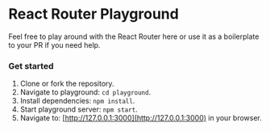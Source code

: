 React Router Playground
===

Feel free to play around with the React Router here or use it as a boilerplate to your PR if you need help.

### Get started

1. Clone or fork the repository.
2. Navigate to playground: `cd playground`.
3. Install dependencies: `npm install`.
4. Start playground server: `npm start`.
5. Navigate to: [http://127.0.0.1:3000](http://127.0.0.1:3000) in your browser.
